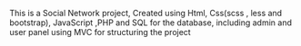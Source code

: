 This is a Social Network project, Created using Html, Css(scss , less and bootstrap), JavaScript ,PHP and SQL for the database,
 including admin and user panel using MVC for structuring the project
